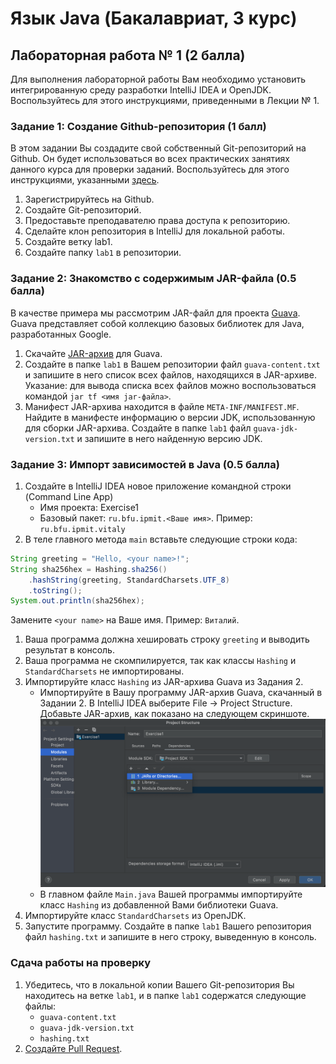 # Язык Java (Бакалавриат, 3 курс)

## Лабораторная работа № 1 (2 балла)

Для выполнения лабораторной работы Вам необходимо установить интегрированную среду разработки IntelliJ IDEA и OpenJDK.
Воспользуйтесь для этого инструкциями, приведенными в Лекции № 1.

### Задание 1: Создание Github-репозитория (1 балл)

В этом задании Вы создадите свой собственный Git-репозиторий на Github. Он будет использоваться во всех практических занятиях данного курса для проверки заданий. Воспользуйтесь для этого инструкциями, указанными [здесь](https://github.com/perevos/java-master/wiki/%D0%A1%D0%B4%D0%B0%D1%87%D0%B0-%D0%B8%D0%BD%D0%B4%D0%B8%D0%B2%D0%B8%D0%B4%D1%83%D0%B0%D0%BB%D1%8C%D0%BD%D1%8B%D1%85-%D0%BF%D1%80%D0%B0%D0%BA%D1%82%D0%B8%D1%87%D0%B5%D1%81%D0%BA%D0%B8%D1%85-%D1%80%D0%B0%D0%B1%D0%BE%D1%82).

1. Зарегистрируйтесь на Github.
2. Создайте Git-репозиторий.
3. Предоставьте преподавателю права доступа к репозиторию.
4. Сделайте клон репозитория в IntelliJ для локальной работы.
5. Создайте ветку lab1.
6. Создайте папку ```lab1``` в репозитории.

### Задание 2: Знакомство с содержимым JAR-файла (0.5 балла)

В качестве примера мы рассмотрим JAR-файл для проекта [Guava](https://github.com/google/guava). Guava представляет собой коллекцию базовых библиотек для Java, разработанных Google.

1. Скачайте [JAR-архив](https://repo1.maven.org/maven2/com/google/guava/guava/30.1.1-jre/guava-30.1.1-jre.jar) для Guava.
2. Создайте в папке ```lab1``` в Вашем репозитории файл ```guava-content.txt``` и запишите в него список всех файлов, находящихся в JAR-архиве.
   Указание: для вывода списка всех файлов можно воспользоваться командой ```jar tf <имя jar-файла>```. 
3. Манифест JAR-архива находится в файле ```META-INF/MANIFEST.MF```. Найдите в манифесте информацию о версии JDK, использованную для сборки JAR-архива. Создайте в папке ```lab1``` файл ```guava-jdk-version.txt``` и запишите в него найденную версию JDK.

### Задание 3: Импорт зависимостей в Java (0.5 балла)

1. Создайте в IntelliJ IDEA новое приложение командной строки (Command Line App)
   * Имя проекта: Exercise1
   * Базовый пакет: ```ru.bfu.ipmit.<Ваше имя>```. Пример: ```ru.bfu.ipmit.vitaly```
2. В теле главного метода ```main``` вставьте следующие строки кода:
```java
String greeting = "Hello, <your name>!";
String sha256hex = Hashing.sha256()
    .hashString(greeting, StandardCharsets.UTF_8)
    .toString();
System.out.println(sha256hex);
```
Замените ```<your name>``` на Ваше имя. Пример: ```Виталий```.
1. Ваша программа должна хешировать строку ```greeting``` и выводить результат в консоль.
2. Ваша программа не скомпилируется, так как классы ```Hashing``` и ```StandardCharsets``` не импортированы.
3. Импортируйте класс ```Hashing``` из JAR-архива Guava из Задания 2.
   * Импортируйте в Вашу программу JAR-архив Guava, скачанный в Задании 2. В IntelliJ IDEA выберите File -> Project Structure. Добавьте JAR-архив, как показано на следующем скриншоте.
   ![](img/Add_JAR.png)
   * В главном файле ```Main.java``` Вашей программы импортируйте класс ```Hashing``` из добавленной Вами библиотеки Guava.
4. Импортируйте класс ```StandardCharsets``` из OpenJDK.
5. Запустите программу. Создайте в папке ```lab1``` Вашего репозитория файл ```hashing.txt``` и запишите в него строку, выведенную в консоль.

### Сдача работы на проверку

1. Убедитесь, что в локальной копии Вашего Git-репозитория Вы находитесь на ветке ```lab1```, и в папке ```lab1``` содержатся следующие файлы:
   * ```guava-content.txt```
   * ```guava-jdk-version.txt```
   * ```hashing.txt```
2. [Создайте Pull Request](https://github.com/perevos/java-master/wiki/%D0%A1%D0%B4%D0%B0%D1%87%D0%B0-%D0%B8%D0%BD%D0%B4%D0%B8%D0%B2%D0%B8%D0%B4%D1%83%D0%B0%D0%BB%D1%8C%D0%BD%D1%8B%D1%85-%D0%BF%D1%80%D0%B0%D0%BA%D1%82%D0%B8%D1%87%D0%B5%D1%81%D0%BA%D0%B8%D1%85-%D1%80%D0%B0%D0%B1%D0%BE%D1%82).